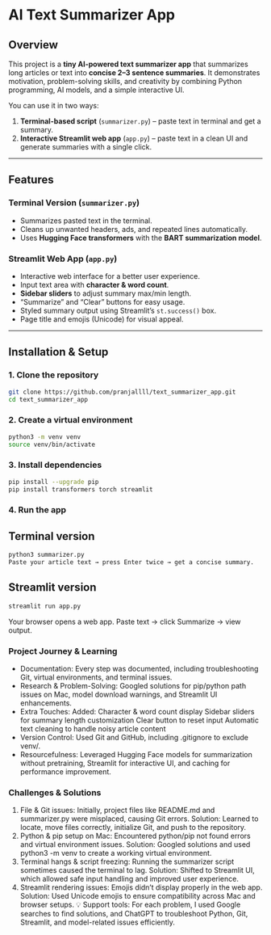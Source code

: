 # AI Text Summarizer App

## Overview
This project is a **tiny AI-powered text summarizer app** that summarizes long articles or text into **concise 2–3 sentence summaries**. It demonstrates motivation, problem-solving skills, and creativity by combining Python programming, AI models, and a simple interactive UI.

You can use it in two ways:
1. **Terminal-based script** (`summarizer.py`) – paste text in terminal and get a summary.
2. **Interactive Streamlit web app** (`app.py`) – paste text in a clean UI and generate summaries with a single click.

---

## Features

### Terminal Version (`summarizer.py`)
- Summarizes pasted text in the terminal.
- Cleans up unwanted headers, ads, and repeated lines automatically.
- Uses **Hugging Face transformers** with the **BART summarization model**.

### Streamlit Web App (`app.py`)
- Interactive web interface for a better user experience.
- Input text area with **character & word count**.
- **Sidebar sliders** to adjust summary max/min length.
- “Summarize” and “Clear” buttons for easy usage.
- Styled summary output using Streamlit’s `st.success()` box.
- Page title and emojis (Unicode) for visual appeal.

---

## Installation & Setup

### 1. Clone the repository
```bash
git clone https://github.com/pranjallll/text_summarizer_app.git
cd text_summarizer_app
```

### 2. Create a virtual environment
```bash
python3 -m venv venv
source venv/bin/activate
```
### 3. Install dependencies
```bash
pip install --upgrade pip
pip install transformers torch streamlit
```
### 4. Run the app
## Terminal version
```bash
python3 summarizer.py
Paste your article text → press Enter twice → get a concise summary.
```
## Streamlit version
```bash
streamlit run app.py
```
Your browser opens a web app. Paste text → click Summarize → view output.

### Project Journey & Learning
- Documentation: Every step was documented, including troubleshooting Git, virtual environments, and terminal issues.
- Research & Problem-Solving: Googled solutions for pip/python path issues on Mac, model download warnings, and Streamlit UI enhancements.
- Extra Touches: Added:
Character & word count display
Sidebar sliders for summary length customization
Clear button to reset input
Automatic text cleaning to handle noisy article content
- Version Control: Used Git and GitHub, including .gitignore to exclude venv/.
- Resourcefulness: Leveraged Hugging Face models for summarization without pretraining, Streamlit for interactive UI, and caching for performance improvement.

### Challenges & Solutions
1. File & Git issues: Initially, project files like README.md and summarizer.py were misplaced, causing Git errors.
Solution: Learned to locate, move files correctly, initialize Git, and push to the repository.
2. Python & pip setup on Mac: Encountered python/pip not found errors and virtual environment issues.
Solution: Googled solutions and used python3 -m venv to create a working virtual environment.
3. Terminal hangs & script freezing: Running the summarizer script sometimes caused the terminal to lag.
Solution: Shifted to Streamlit UI, which allowed safe input handling and improved user experience.
4. Streamlit rendering issues: Emojis didn’t display properly in the web app.
Solution: Used Unicode emojis to ensure compatibility across Mac and browser setups.
💡 Support tools: For each problem, I used Google searches to find solutions, and ChatGPT to troubleshoot Python, Git, Streamlit, and model-related issues efficiently.

 

